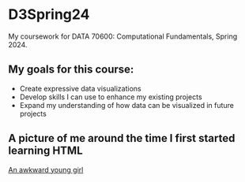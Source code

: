 # D3Spring24
My coursework for DATA 70600: Computational Fundamentals, Spring 2024.

## My goals for this course:
- Create expressive data visualizations
- Develop skills I can use to enhance my existing projects
- Expand my understanding of how data can be visualized in future projects

## A picture of me around the time I first started learning HTML

[An awkward young girl](/images/1998---%20Betsy.jpg)
